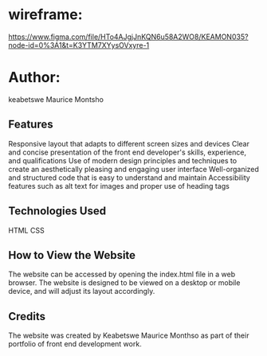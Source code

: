 # wireframe:
https://www.figma.com/file/HTo4AJgjJnKQN6u58A2WO8/KEAMON035?node-id=0%3A1&t=K3YTM7XYysOVxyre-1

# Author:
keabetswe Maurice Montsho

## Features
Responsive layout that adapts to different screen sizes and devices
Clear and concise presentation of the front end developer's skills, experience, and qualifications
Use of modern design principles and techniques to create an aesthetically pleasing and engaging user interface
Well-organized and structured code that is easy to understand and maintain
Accessibility features such as alt text for images and proper use of heading tags

## Technologies Used
HTML
CSS

## How to View the Website
The website can be accessed by opening the index.html file in a web browser. The website is designed to be viewed on a desktop or mobile device, and will adjust its layout accordingly.

## Credits
The website was created by Keabetswe Maurice Monthso as part of their portfolio of front end development work. 

